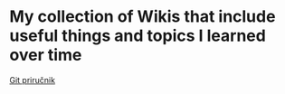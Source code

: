 # My collection of Wikis that include useful things and topics I learned over time

[Git priručnik](https://github.com/Ninna994/docs/wiki/Git-prirucnik)
